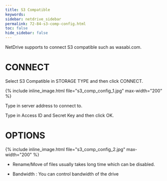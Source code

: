 ```yaml
---
title: S3 Compatible
keywords:
sidebar: netdrive_sidebar
permalink: 72-84-s3-comp-config.html
toc: false
hide_sidebar: false
---
```


NetDrive supports to connect S3 compatible such as wasabi.com.


CONNECT
==================
Select S3 Compatible in STORAGE TYPE and then click CONNECT.


{% include inline_image.html file="s3_comp_config_1.jpg" max-width="200" %}


Type in server address to connect to.

Type in Access ID and Secret Key and then click OK.



OPTIONS
==================


{% include inline_image.html file="s3_comp_config_2.jpg" max-width="200" %}

* Rename/Move of files usually takes long time which can be disabled.

* Bandwidth : You can control bandwidth of the drive

